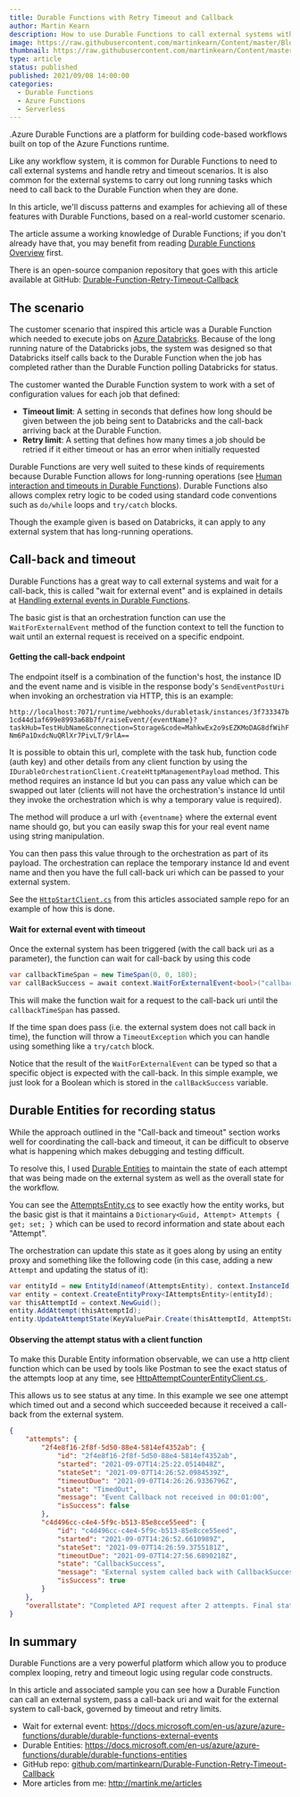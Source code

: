 ```yaml
---
title: Durable Functions with Retry Timeout and Callback
author: Martin Kearn
description: How to use Durable Functions to call external systems with retry and timeout loops, including waiting for the external system to call back and rehydrate the function.
image: https://raw.githubusercontent.com/martinkearn/Content/master/Blogs/Images/Retry.jpg
thumbnail: https://raw.githubusercontent.com/martinkearn/Content/master/Blogs/Images/Retry_thumb.jpg
type: article
status: published
published: 2021/09/08 14:00:00
categories: 
  - Durable Functions
  - Azure Functions
  - Serverless
---
```


.Azure Durable Functions are a platform for building code-based workflows built on top of the Azure Functions runtime.

Like any workflow system, it is common for Durable Functions to need to call external systems and handle retry and timeout scenarios. It is also common for the external systems to carry out long running tasks which need to call back to the Durable Function when they are done.

In this article, we'll discuss patterns and examples for achieving all of these features with Durable Functions, based on a real-world customer scenario.

The article assume a working knowledge of Durable Functions; if you don't already have that, you may benefit from reading [Durable Functions Overview](https://docs.microsoft.com/en-us/azure/azure-functions/durable/durable-functions-overview?tabs=csharp) first.

There is an open-source companion repository that goes with this article available at GitHub:  [Durable-Function-Retry-Timeout-Callback](https://github.com/martinkearn/Durable-Function-Retry-Timeout-Callback)

## The scenario

The customer scenario that inspired this article was a Durable Function which needed to execute jobs on [Azure Databricks](https://docs.microsoft.com/en-us/azure/databricks/). Because of the long running nature of the Databricks jobs, the system was designed so that Databricks itself calls back to the Durable Function when the job has completed rather than the Durable Function polling Databricks for status.

The customer wanted the Durable Function system to work with a set of configuration values for each job that defined:

- **Timeout limit**: A setting in seconds that defines how long should be given between the job being sent to Databricks and the call-back arriving back at the Durable Function.
- **Retry limit**: A setting that defines how many times a job should be retried if it either timeout or has an error when initially requested

Durable Functions are very well suited to these kinds of requirements because Durable Function allows for long-running operations (see [Human interaction and timeouts in Durable Functions](https://docs.microsoft.com/en-us/azure/azure-functions/durable/durable-functions-phone-verification?tabs=csharp)). Durable Functions also allows complex retry logic to be coded using standard code conventions such as `do/while` loops and `try/catch` blocks.

Though the example given is based on Databricks, it can apply to any external system that has long-running operations.

## Call-back and timeout

Durable Functions has a great way to call external systems and wait for a call-back, this is called "wait for external event" and is explained in details at [Handling external events in Durable Functions](https://docs.microsoft.com/en-us/azure/azure-functions/durable/durable-functions-external-events?tabs=csharp).

The basic gist is that an orchestration function can use the `WaitForExternalEvent` method of the function context to tell the function to wait until an external request is received on a specific endpoint.

#### Getting the call-back endpoint

The endpoint itself is a combination of the function's host, the instance ID and the event name and is visible in the response body's `SendEventPostUri` when invoking an orchestration via HTTP, this is an example:

`http://localhost:7071/runtime/webhooks/durabletask/instances/3f733347b1cd44d1af699e8993a68b7f/raiseEvent/{eventName}?taskHub=TestHubName&connection=Storage&code=MahkwEx2o9sEZKMoDAG8dfWihFNm6Pa1DxdcNuQRlXr7PivLT/9rlA==`

It is possible to obtain this url, complete with the task hub, function code (auth key) and other details from any client function by using the `IDurableOrchestrationClient.CreateHttpManagementPayload` method. This method requires an instance Id but you can pass any value which can be swapped out later (clients will not have the orchestration's instance Id until they invoke the orchestration which is why a temporary value is required). 

The method will produce a url with `{eventname}` where the external event name should go, but you can easily swap this for your real event name using string manipulation.

You can then pass this value through to the orchestration as part of its payload. The orchestration can replace the temporary instance Id and event name and then you have the full call-back uri which can be passed to your external system.

See the [`HttpStartClient.cs`](https://github.com/martinkearn/Durable-Function-Retry-Timeout-Callback/blob/main/RetryTimeoutCallback/FunctionApp/Clients/HttpStartClient.cs) from this articles associated sample repo for an example of how this is done.

#### Wait for external event with timeout

Once the external system has been triggered (with the call back uri as a parameter), the function can wait for call-back by using this code

````c#
var callbackTimeSpan = new TimeSpan(0, 0, 180);
var callBackSuccess = await context.WaitForExternalEvent<bool>("callbackEventname", callbackTimeSpan);
````

This will make the function wait for a request to the call-back uri until the `callbackTimeSpan` has passed.

If the time span does pass (i.e. the external system does not call back in time), the function will throw a `TimeoutException` which you can handle using something like a `try/catch` block.

Notice that the result of the `WaitForExternalEvent` can be typed so that a specific object is expected with the call-back. In this simple example, we just look for a Boolean which is stored in the `callBackSuccess` variable.

## Durable Entities for recording status

While the approach outlined in the "Call-back and timeout" section works well for coordinating the call-back and timeout, it can be difficult to observe what is happening which makes debugging and testing difficult.

To resolve this, I used [Durable Entities](https://docs.microsoft.com/en-us/azure/azure-functions/durable/durable-functions-entities?tabs=csharp) to maintain the state of each attempt that was being made on the external system as well as the overall state for the workflow.

You can see the [AttemptsEntity.cs](https://github.com/martinkearn/Durable-Function-Retry-Timeout-Callback/blob/main/RetryTimeoutCallback/FunctionApp/Entities/AttemptsEntity.cs) to see exactly how the entity works, but the basic gist is that it maintains a `Dictionary<Guid, Attempt> Attempts { get; set; }` which can be used to record information and state about each "Attempt".

The orchestration can update this state as it goes along by using an entity proxy and something like the following code (in this case, adding a new `Attempt` and updating the status of it):

```c#
var entityId = new EntityId(nameof(AttemptsEntity), context.InstanceId);
var entity = context.CreateEntityProxy<IAttemptsEntity>(entityId);
var thisAttemptId = context.NewGuid();
entity.AddAttempt(thisAttemptId);
entity.UpdateAttemptState(KeyValuePair.Create(thisAttemptId, AttemptState.Executing));
```

#### Observing the attempt status with a client function

To make this Durable Entity information observable, we can use a http client function which can be used by tools like Postman to see the exact status of the attempts loop at any time, see [HttpAttemptCounterEntityClient.cs ](https://github.com/martinkearn/Durable-Function-Retry-Timeout-Callback/blob/main/RetryTimeoutCallback/FunctionApp/Clients/HttpAttemptCounterEntityClient.cs).

This allows us to see status at any time. In this example we see one attempt which timed out and a second which succeeded because it received a call-back from the external system.

```json
{
    "attempts": {
        "2f4e8f16-2f8f-5d50-88e4-5814ef4352ab": {
            "id": "2f4e8f16-2f8f-5d50-88e4-5814ef4352ab",
            "started": "2021-09-07T14:25:22.0514048Z",
            "stateSet": "2021-09-07T14:26:52.0984539Z",
            "timeoutDue": "2021-09-07T14:26:26.9336796Z",
            "state": "TimedOut",
            "message": "Event Callback not received in 00:01:00",
            "isSuccess": false
        },
        "c4d496cc-c4e4-5f9c-b513-85e8cce55eed": {
            "id": "c4d496cc-c4e4-5f9c-b513-85e8cce55eed",
            "started": "2021-09-07T14:26:52.6610989Z",
            "stateSet": "2021-09-07T14:26:59.3755181Z",
            "timeoutDue": "2021-09-07T14:27:56.6890218Z",
            "state": "CallbackSuccess",
            "message": "External system called back with CallbackSuccess",
            "isSuccess": true
        }
    },
    "overallstate": "Completed API request after 2 attempts. Final state CallbackSuccess, status text: External system called back with CallbackSuccess"
}
```

## In summary

Durable Functions are a very powerful platform which allow you to produce complex looping, retry and timeout logic using regular code constructs.

In this article and associated sample you can see how a Durable Function can call an external system, pass a call-back uri and wait for the external system to call-back, governed by timeout and retry limits.

- Wait for external event: https://docs.microsoft.com/en-us/azure/azure-functions/durable/durable-functions-external-events
- Durable Entities: https://docs.microsoft.com/en-us/azure/azure-functions/durable/durable-functions-entities
- GitHub repo: [github.com/martinkearn/Durable-Function-Retry-Timeout-Callback](https://github.com/martinkearn/Durable-Function-Retry-Timeout-Callback)
-   More articles from me: http://martink.me/articles

